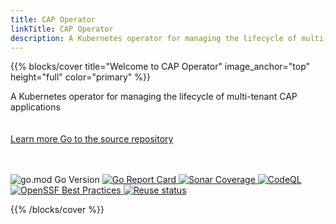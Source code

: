 ```yaml
---
title: CAP Operator
linkTitle: CAP Operator
description: A Kubernetes operator for managing the lifecycle of multi-tenant SAP Cloud Application Programming Model applications
---
```


{{% blocks/cover title="Welcome to CAP Operator" image_anchor="top" height="full" color="primary" %}}
<div class="mx-auto">
	<span class="font-weight-bold">A Kubernetes operator for managing the lifecycle of multi-tenant CAP applications</span><br><br><br>
	<a class="btn btn-lg btn-outline-light me-3 mb-4 rounded-pill" href="docs/">
		Learn more <i class="fas fa-arrow-alt-circle-right ms-2"></i>
	</a>
	<a class="btn btn-lg btn-outline-light me-3 mb-4 rounded-pill" href="https://github.com/sap/cap-operator">
		Go to the source repository <i class="fab fa-github ms-2 "></i>
	</a>
 	<br><br><br><p class="lead mt-5">
		<img src="https://img.shields.io/github/go-mod/go-version/SAP/cap-operator" alt="go.mod Go Version">
		<a href="https://goreportcard.com/report/github.com/sap/cap-operator">
			<img src="https://goreportcard.com/badge/github.com/sap/cap-operator" alt="Go Report Card">
		</a>
		<a href="https://sonarcloud.io/summary/overall?id=SAP_cap-operator">
			<img src="https://sonarcloud.io/api/project_badges/measure?project=SAP_cap-operator&metric=coverage" alt="Sonar Coverage">
		</a>
  		<a href="https://github.com/SAP/cap-operator/actions/workflows/github-code-scanning/codeql">
			<img src="https://github.com/SAP/cap-operator/actions/workflows/github-code-scanning/codeql/badge.svg" alt="CodeQL">
		</a>
		<a href="https://www.bestpractices.dev/projects/7803">
			<img src="https://www.bestpractices.dev/projects/7803/badge" alt="OpenSSF Best Practices">
		</a>
		<a href="https://api.reuse.software/info/github.com/SAP/cap-operator">
			<img src="https://api.reuse.software/badge/github.com/SAP/cap-operator" alt="Reuse status">
		</a>
	</p>
</div>
{{% /blocks/cover %}}
